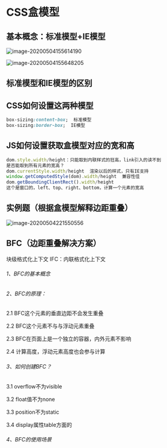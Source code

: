 # CSS盒模型

## 基本概念：标准模型+IE模型

![image-20200504155614190](http://image.lanbling.com/md/image-20200504155614190.png)



![image-20200504155648205](http://image.lanbling.com/md/image-20200504155648205.png)



## 标准模型和IE模型的区别



## CSS如何设置这两种模型

```css
box-sizing:content-box;  标准模型
box-sizing:border-box;  IE模型
```



## JS如何设置获取盒模型对应的宽和高

```js
dom.style.width/height：只能取到内联样式的狂高，link引入的读不到
是否能取到所有元素的宽高？
dom.currentStyle.width/height  渲染以后的样式，只有IE支持
window.getComputedStyle(dom).width/height  兼容性佳
dom.getBoundingClientRect().width/height  
这个是窗口的，left、top、right、bottom，计算一个元素的宽高
```



## 实例题（根据盒模型解释边距重叠）

![image-20200504221550556](http://image.lanbling.com/md/image-20200504221550556.png)

 

## BFC（边距重叠解决方案）

块级格式化上下文    IFC：内联格式化上下文

###### 1、BFC的基本概念

###### 2、BFC的原理：

2.1  BFC这个元素的垂直边距不会发生重叠

2.2	BFC这个元素不与与浮动元素重叠

2.3    BFC在页面上是一个独立的容器，内外元素不影响

2.4 	计算高度，浮动元素高度也会参与计算

###### 3、如何创建BFC？

3.1 overflow不为visible

3.2  float值不为none

3.3  position不为static

3.4 display属性table方面的

###### 4、BFC的使用场景